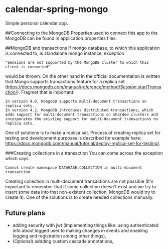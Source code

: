 # calendar-spring-mongo
Simple personal calendar app.

##Connecting to the MongoDB
Properties used to connect this app to the MongoDB can be found in application.properties files.

##MongoDB and transactions
If mongo database, to which this application
is connected to, is standalone mongo instance,
exception 
```
"Sessions are not supported by the MongoDB cluster to which this client is connected" 
```
would be thrown. On the other hand in the official documentation is written that Mongo supports transactions feature for a replica set (https://docs.mongodb.com/manual/reference/method/Session.startTransaction/).
Fragmet that is important:
```
In version 4.0, MongoDB supports multi-document transactions on replica sets.
In version 4.2, MongoDB introduces distributed transactions, which adds support for multi-document transactions on sharded clusters and incorporates the existing support for multi-document transactions on replica sets.
```
One of solutions is to make a replica set. Process of creating replica set for testing and development purposes is described for example here:
https://docs.mongodb.com/manual/tutorial/deploy-replica-set-for-testing/.

###Creating collections in a transaction
You can come across the exception which says:
```
Cannot create namespace DATABASE.COLLECTION in multi-document transaction.
```
Creating collection in multi-document transactions are not possible (It's important to remember that if some collection doesn't
exist and we try to insert some data into that non-existent collection, MongoDB would try to create it). One of the solutions is to create needed collections manually.

## Future plans
 - adding security with jwt (implementing things like: using authenticated info about logged user to making changes in events and
 enabling logging and registration among other things),
 - (Optional) addding custom cascade annotations,